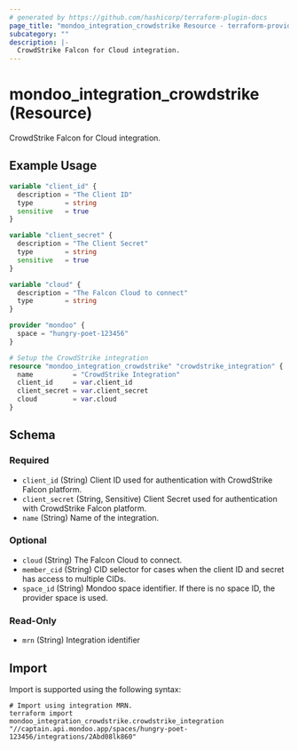 ```yaml
---
# generated by https://github.com/hashicorp/terraform-plugin-docs
page_title: "mondoo_integration_crowdstrike Resource - terraform-provider-mondoo"
subcategory: ""
description: |-
  CrowdStrike Falcon for Cloud integration.
---
```


# mondoo_integration_crowdstrike (Resource)

CrowdStrike Falcon for Cloud integration.

## Example Usage

```terraform
variable "client_id" {
  description = "The Client ID"
  type        = string
  sensitive   = true
}

variable "client_secret" {
  description = "The Client Secret"
  type        = string
  sensitive   = true
}

variable "cloud" {
  description = "The Falcon Cloud to connect"
  type        = string
}

provider "mondoo" {
  space = "hungry-poet-123456"
}

# Setup the CrowdStrike integration
resource "mondoo_integration_crowdstrike" "crowdstrike_integration" {
  name          = "CrowdStrike Integration"
  client_id     = var.client_id
  client_secret = var.client_secret
  cloud         = var.cloud
}
```

<!-- schema generated by tfplugindocs -->
## Schema

### Required

- `client_id` (String) Client ID used for authentication with CrowdStrike Falcon platform.
- `client_secret` (String, Sensitive) Client Secret used for authentication with CrowdStrike Falcon platform.
- `name` (String) Name of the integration.

### Optional

- `cloud` (String) The Falcon Cloud to connect.
- `member_cid` (String) CID selector for cases when the client ID and secret has access to multiple CIDs.
- `space_id` (String) Mondoo space identifier. If there is no space ID, the provider space is used.

### Read-Only

- `mrn` (String) Integration identifier

## Import

Import is supported using the following syntax:

```shell
# Import using integration MRN.
terraform import mondoo_integration_crowdstrike.crowdstrike_integration "//captain.api.mondoo.app/spaces/hungry-poet-123456/integrations/2Abd08lk860"
```
